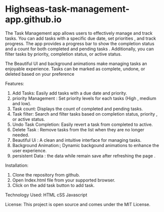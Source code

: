 # Highseas-task-management-app.github.io
 
The Task Management app allows users to effectively manage and track tasks. You can add tasks with a specific due date, set priorities , and track progress. The app provides a progress bar to show the completion status and a count for both completed and pending tasks . Additionally, you can filter tasks by priority, completion status, or active status. 

The Beautiful UI and background animations make managing tasks an enjoyable experience. Tasks can be marked as complete, undone, or  deleted based on your preference

Features:

1. Add Tasks: Easily add tasks with a due date and priority.
2. priority Management : Set priority levels for each tasks (High , medium and low).
3. Task count: Displays the count of completed and pending tasks.
4. Task filter: Search and filter tasks based on completion status, priority , or active status.
5. Undo Task Completion: Easily revert a task from completed to active.
6. Delete Task : Remove tasks from the list when they are no longer needed.
7. Beautiful Ui : A clean and intuitive interface for managing tasks.
8. Background Animation:; Dynamic backgound animations to enhance the user experience.
9. persistent Data : the data while remain save after refreshing the page .


Installation:
1. Clone the repository from github.
2. Open Index.html file from your supported browser.
3. Click on the add task button to add task.

Technology Used:
HTML
cSS
Javascript

License:
This project is open source and comes under  the MIT License.